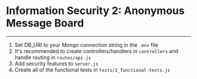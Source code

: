 # Information Security 2: Anonymous Message Board
------

1) Set DB_URI to your Mongo connection string in the `.env` file
2) It's recommended to create controllers/handlers in `controllers` and handle routing in `routes/api.js`
3) Add security features to `server.js`
4) Create all of the functional tests in `tests/2_functional-tests.js`

